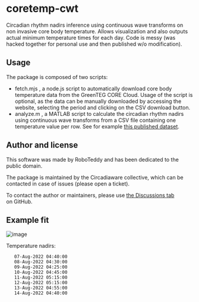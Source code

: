 # coretemp-cwt
Circadian rhythm nadirs inference using continuous wave transforms on non invasive core body temperature. Allows visualization and also outputs actual minimum temperature times for each day. Code is messy (was hacked together for personal use and then published w/o modification).

## Usage

The package is composed of two scripts:

* fetch.mjs , a node.js script to automatically download core body temperature data from the GreenTEG CORE Cloud. Usage of the script is optional, as the data can be manually downloaded by accessing the website, selecting the period and clicking on the CSV download button.
* analyze.m , a MATLAB script to calculate the circadian rhythm nadirs using continuous wave transforms from a CSV file containing one temperature value per row. See for example [this published dataset](https://figshare.com/articles/dataset/greenteg-core-axillary-5min/15001182).

## Author and license

This software was made by RoboTeddy and has been dedicated to the public domain.

The package is maintained by the Circadiaware collective, which can be contacted in case of issues (please open a ticket).

To contact the author or maintainers, please use [the Discussions tab](https://github.com/Circadiaware/coretemp-cwt/discussions) on GitHub.

## Example fit

![image](https://user-images.githubusercontent.com/172271/185003794-a671a896-37d4-42d0-be70-45d187c8351c.png)

Temperature nadirs:

```
   07-Aug-2022 04:40:00
   08-Aug-2022 04:30:00
   09-Aug-2022 04:25:00
   10-Aug-2022 04:45:00
   11-Aug-2022 05:15:00
   12-Aug-2022 05:15:00
   13-Aug-2022 04:55:00
   14-Aug-2022 04:40:00
```
